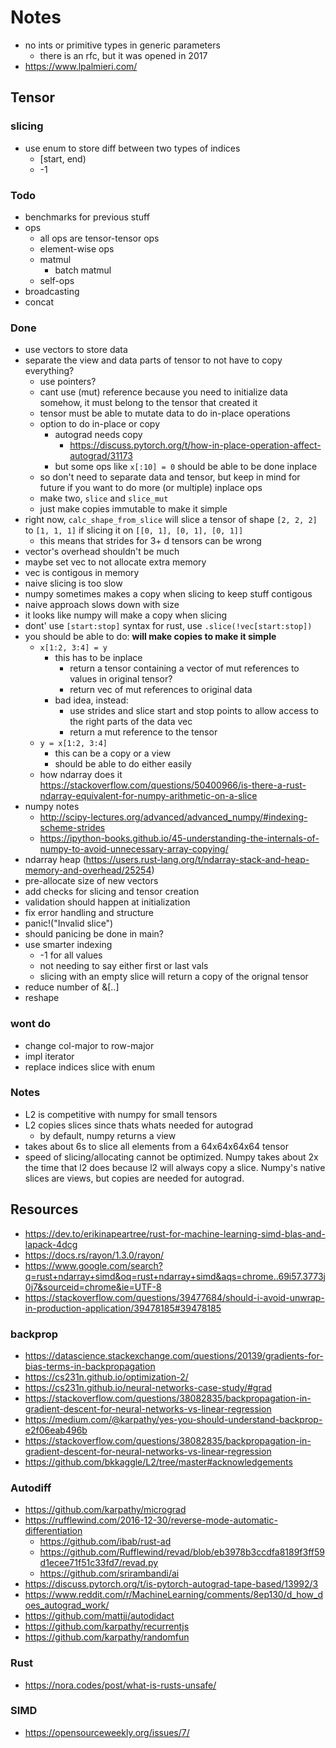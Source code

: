 # Notes

-   no ints or primitive types in generic parameters
    -   there is an rfc, but it was opened in 2017
-   https://www.lpalmieri.com/

## Tensor

### slicing

-   use enum to store diff between two types of indices
    -   [start, end)
    -   -1

### Todo

-   benchmarks for previous stuff
-   ops
    -   all ops are tensor-tensor ops
    -   element-wise ops
    -   matmul
        -   batch matmul
    -   self-ops
-   broadcasting
-   concat

### Done

-   use vectors to store data
-   separate the view and data parts of tensor to not have to copy everything?
    -   use pointers?
    -   cant use (mut) reference because you need to initialize data somehow, it must belong to the tensor that created it
    -   tensor must be able to mutate data to do in-place operations
    -   option to do in-place or copy
        -   autograd needs copy
            -   https://discuss.pytorch.org/t/how-in-place-operation-affect-autograd/31173
        -   but some ops like `x[:10] = 0` should be able to be done inplace
    -   so don't need to separate data and tensor, but keep in mind for future if you want to do more (or multiple) inplace ops
    -   make two, `slice` and `slice_mut`
    -   just make copies immutable to make it simple
-   right now, `calc_shape_from_slice` will slice a tensor of shape `[2, 2, 2]` to `[1, 1, 1]` if slicing it on `[[0, 1], [0, 1], [0, 1]]`
    -   this means that strides for 3+ d tensors can be wrong
-   vector's overhead shouldn't be much
-   maybe set vec to not allocate extra memory
-   vec is contigous in memory
-   naive slicing is too slow
-   numpy sometimes makes a copy when slicing to keep stuff contigous
-   naive approach slows down with size
-   it looks like numpy will make a copy when slicing
-   dont' use `[start:stop]` syntax for rust, use `.slice(!vec[start:stop])`
-   you should be able to do: **will make copies to make it simple**
    -   `x[1:2, 3:4] = y`
        -   this has to be inplace
            -   return a tensor containing a vector of mut references to values in original tensor?
            -   return vec of mut references to original data
        -   bad idea, instead:
            -   use strides and slice start and stop points to allow access to the right parts of the data vec
            -   return a mut reference to the tensor
    -   `y = x[1:2, 3:4]`
        -   this can be a copy or a view
        -   should be able to do either easily
    -   how ndarray does it https://stackoverflow.com/questions/50400966/is-there-a-rust-ndarray-equivalent-for-numpy-arithmetic-on-a-slice
-   numpy notes
    -   http://scipy-lectures.org/advanced/advanced_numpy/#indexing-scheme-strides
    -   https://ipython-books.github.io/45-understanding-the-internals-of-numpy-to-avoid-unnecessary-array-copying/
-   ndarray heap (https://users.rust-lang.org/t/ndarray-stack-and-heap-memory-and-overhead/25254)
-   pre-allocate size of new vectors
-   add checks for slicing and tensor creation
-   validation should happen at initialization
-   fix error handling and structure
-   panic!("Invalid slice")
-   should panicing be done in main?
-   use smarter indexing
    -   -1 for all values
    -   not needing to say either first or last vals
    -   slicing with an empty slice will return a copy of the orignal tensor
-   reduce number of &[..]
-   reshape

### wont do

-   change col-major to row-major
-   impl iterator
-   replace indices slice with enum

### Notes

-   L2 is competitive with numpy for small tensors
-   L2 copies slices since thats whats needed for autograd
    -   by default, numpy returns a view
-   takes about 6s to slice all elements from a 64x64x64x64 tensor
-   speed of slicing/allocating cannot be optimized. Numpy takes about 2x the time that l2 does because l2 will always copy a slice. Numpy's native slices are views, but copies are needed for autograd.

## Resources

-   https://dev.to/erikinapeartree/rust-for-machine-learning-simd-blas-and-lapack-4dcg
-   https://docs.rs/rayon/1.3.0/rayon/
-   https://www.google.com/search?q=rust+ndarray+simd&oq=rust+ndarray+simd&aqs=chrome..69i57.3773j0j7&sourceid=chrome&ie=UTF-8
-   https://stackoverflow.com/questions/39477684/should-i-avoid-unwrap-in-production-application/39478185#39478185

### backprop

-   https://datascience.stackexchange.com/questions/20139/gradients-for-bias-terms-in-backpropagation
-   https://cs231n.github.io/optimization-2/
-   https://cs231n.github.io/neural-networks-case-study/#grad
-   https://stackoverflow.com/questions/38082835/backpropagation-in-gradient-descent-for-neural-networks-vs-linear-regression
-   https://medium.com/@karpathy/yes-you-should-understand-backprop-e2f06eab496b
-   https://stackoverflow.com/questions/38082835/backpropagation-in-gradient-descent-for-neural-networks-vs-linear-regression
-   https://github.com/bkkaggle/L2/tree/master#acknowledgements

### Autodiff

-   https://github.com/karpathy/micrograd
-   https://rufflewind.com/2016-12-30/reverse-mode-automatic-differentiation
    -   https://github.com/ibab/rust-ad
    -   https://github.com/Rufflewind/revad/blob/eb3978b3ccdfa8189f3ff59d1ecee71f51c33fd7/revad.py
    -   https://github.com/srirambandi/ai
-   https://discuss.pytorch.org/t/is-pytorch-autograd-tape-based/13992/3
-   https://www.reddit.com/r/MachineLearning/comments/8ep130/d_how_does_autograd_work/
-   https://github.com/mattjj/autodidact
-   https://github.com/karpathy/recurrentjs
-   https://github.com/karpathy/randomfun

### Rust

-   https://nora.codes/post/what-is-rusts-unsafe/

### SIMD

-   https://opensourceweekly.org/issues/7/

